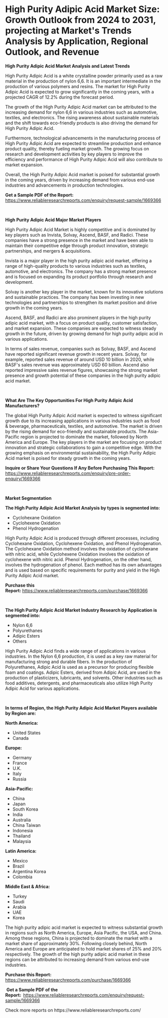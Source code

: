 <p><h1>High Purity Adipic Acid Market Size: Growth Outlook from 2024 to 2031, projecting at Market's Trends Analysis by Application, Regional Outlook, and Revenue</h1></p><p><strong>High Purity Adipic Acid Market Analysis and Latest Trends</strong></p>
<p><p>High Purity Adipic Acid is a white crystalline powder primarily used as a raw material in the production of nylon 6,6. It is an important intermediate in the production of various polymers and resins. The market for High Purity Adipic Acid is expected to grow significantly in the coming years, with a projected CAGR of 12.2% during the forecast period.</p><p>The growth of the High Purity Adipic Acid market can be attributed to the increasing demand for nylon 6,6 in various industries such as automotive, textiles, and electronics. The rising awareness about sustainable materials and the shift towards eco-friendly products is also driving the demand for High Purity Adipic Acid.</p><p>Furthermore, technological advancements in the manufacturing process of High Purity Adipic Acid are expected to streamline production and enhance product quality, thereby fueling market growth. The growing focus on research and development activities by key players to improve the efficiency and performance of High Purity Adipic Acid will also contribute to market expansion.</p><p>Overall, the High Purity Adipic Acid market is poised for substantial growth in the coming years, driven by increasing demand from various end-use industries and advancements in production technologies.</p></p>
<p><strong>Get a Sample PDF of the Report:&nbsp;</strong> <a href="https://www.reliableresearchreports.com/enquiry/request-sample/1669366">https://www.reliableresearchreports.com/enquiry/request-sample/1669366</a></p>
<p>&nbsp;</p>
<p><strong>High Purity Adipic Acid Major Market Players</strong></p>
<p><p>High Purity Adipic Acid Market is highly competitive and is dominated by key players such as Invista, Solvay, Ascend, BASF, and Radici. These companies have a strong presence in the market and have been able to maintain their competitive edge through product innovation, strategic partnerships, and mergers & acquisitions.</p><p>Invista is a major player in the high purity adipic acid market, offering a range of high-quality products to various industries such as textiles, automotive, and electronics. The company has a strong market presence and is focused on expanding its product portfolio through research and development.</p><p>Solvay is another key player in the market, known for its innovative solutions and sustainable practices. The company has been investing in new technologies and partnerships to strengthen its market position and drive growth in the coming years.</p><p>Ascend, BASF, and Radici are also prominent players in the high purity adipic acid market, with a focus on product quality, customer satisfaction, and market expansion. These companies are expected to witness steady growth in the future, driven by growing demand for high purity adipic acid in various applications.</p><p>In terms of sales revenue, companies such as Solvay, BASF, and Ascend have reported significant revenue growth in recent years. Solvay, for example, reported sales revenue of around USD 10 billion in 2020, while BASF's sales revenue was approximately USD 60 billion. Ascend also reported impressive sales revenue figures, showcasing the strong market presence and growth potential of these companies in the high purity adipic acid market.</p></p>
<p>&nbsp;</p>
<p><strong>What Are The Key Opportunities For High Purity Adipic Acid Manufacturers?</strong></p>
<p><p>The global High Purity Adipic Acid market is expected to witness significant growth due to its increasing applications in various industries such as food & beverage, pharmaceuticals, textiles, and automotive. The market is driven by the rising demand for eco-friendly and sustainable products. The Asia-Pacific region is projected to dominate the market, followed by North America and Europe. The key players in the market are focusing on product innovation and strategic collaborations to gain a competitive edge. With the growing emphasis on environmental sustainability, the High Purity Adipic Acid market is poised for steady growth in the coming years.</p></p>
<p><strong>Inquire or Share Your Questions If Any Before Purchasing This Report:</strong> <a href="https://www.reliableresearchreports.com/enquiry/pre-order-enquiry/1669366">https://www.reliableresearchreports.com/enquiry/pre-order-enquiry/1669366</a></p>
<p>&nbsp;</p>
<p><strong>Market Segmentation</strong></p>
<p><strong>The High Purity Adipic Acid Market Analysis by types is segmented into:</strong></p>
<p><ul><li>Cyclohexane Oxidation</li><li>Cyclohexene Oxidation</li><li>Phenol Hydrogenation</li></ul></p>
<p><p>High Purity Adipic Acid is produced through different processes, including Cyclohexane Oxidation, Cyclohexene Oxidation, and Phenol Hydrogenation. The Cyclohexane Oxidation method involves the oxidation of cyclohexane with nitric acid, while Cyclohexene Oxidation involves the oxidation of cyclohexene with nitric acid. Phenol Hydrogenation, on the other hand, involves the hydrogenation of phenol. Each method has its own advantages and is used based on specific requirements for purity and yield in the High Purity Adipic Acid market.</p></p>
<p><strong>Purchase this Report:&nbsp;</strong><a href="https://www.reliableresearchreports.com/purchase/1669366">https://www.reliableresearchreports.com/purchase/1669366</a></p>
<p>&nbsp;</p>
<p><strong>The High Purity Adipic Acid Market Industry Research by Application is segmented into:</strong></p>
<p><ul><li>Nylon 6,6</li><li>Polyurethanes</li><li>Adipic Esters</li><li>Others</li></ul></p>
<p><p>High Purity Adipic Acid finds a wide range of applications in various industries. In the Nylon 6,6 production, it is used as a key raw material for manufacturing strong and durable fibers. In the production of Polyurethanes, Adipic Acid is used as a precursor for producing flexible foam and coatings. Adipic Esters, derived from Adipic Acid, are used in the production of plasticizers, lubricants, and solvents. Other industries such as food additives, detergents, and pharmaceuticals also utilize High Purity Adipic Acid for various applications.</p></p>
<p>&nbsp;</p>
<p><strong>In terms of Region, the High Purity Adipic Acid Market Players available by Region are:</strong></p>
<p>
    <p> <strong> North America: </strong>
        <ul>
            <li>United States</li>
            <li>Canada</li>
        </ul>
        </p> 
    <p> <strong> Europe: </strong>
        <ul>
            <li>Germany</li>
            <li>France</li>
            <li>U.K.</li>
            <li>Italy</li>
            <li>Russia</li>
        </ul>
        </p> 
    <p> <strong> Asia-Pacific: </strong>
        <ul>
            <li>China</li>
            <li>Japan</li>
            <li>South Korea</li>
            <li>India</li>
            <li>Australia</li>
            <li>China Taiwan</li>
            <li>Indonesia</li>
            <li>Thailand</li>
            <li>Malaysia</li>
        </ul>
        </p> 
    <p> <strong> Latin America: </strong>
        <ul>
            <li>Mexico</li>
            <li>Brazil</li>
            <li>Argentina Korea</li>
            <li>Colombia</li>
        </ul>
        </p> 
    <p> <strong> Middle East & Africa: </strong>
        <ul>
            <li>Turkey</li>
            <li>Saudi</li>
            <li>Arabia</li>
            <li>UAE</li>
            <li>Korea</li>
        </ul>
    </p>
    </p>
<p><p>The high purity adipic acid market is expected to witness substantial growth in regions such as North America, Europe, Asia Pacific, the USA, and China. Among these regions, China is projected to dominate the market with a market share of approximately 30%. Following closely behind, North America and Europe are anticipated to hold market shares of 25% and 20% respectively. The growth of the high purity adipic acid market in these regions can be attributed to increasing demand from various end-use industries.</p></p>
<p><strong>Purchase this Report: </strong><a href="https://www.reliableresearchreports.com/purchase/1669366">https://www.reliableresearchreports.com/purchase/1669366</a></p>
<p>&nbsp;<strong>Get a Sample PDF of the Report:&nbsp;&nbsp;</strong><a href="https://www.reliableresearchreports.com/enquiry/request-sample/1669366">https://www.reliableresearchreports.com/enquiry/request-sample/1669366</a></p>
<p><strong></strong></p>
<p>Check more reports on https://www.reliableresearchreports.com/</p>